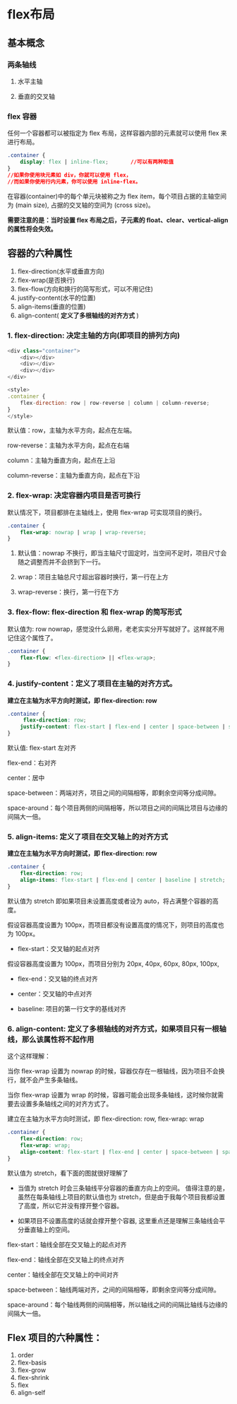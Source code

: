 # flex布局

## 基本概念

### 两条轴线

1. 水平主轴

2.  垂直的交叉轴 

### flex 容器

 任何一个容器都可以被指定为 flex 布局，这样容器内部的元素就可以使用 flex 来进行布局。 

```css
.container {
    display: flex | inline-flex;       //可以有两种取值
}
//如果你使用块元素如 div，你就可以使用 flex，
//而如果你使用行内元素，你可以使用 inline-flex。
```

在容器(container)中的每个单元块被称之为 flex item，每个项目占据的主轴空间为 (main size), 占据的交叉轴的空间为 (cross size)。 

**需要注意的是：当时设置 flex 布局之后，子元素的 float、clear、vertical-align 的属性将会失效。** 

## 容器的六种属性

1. flex-direction(水平或垂直方向)
2. flex-wrap(是否换行)
3. flex-flow(方向和换行的简写形式，可以不用记住)
4. justify-content(水平的位置)
5. align-items(垂直的位置)
6. align-content( **定义了多根轴线的对齐方式** )

### 1. **flex-direction: 决定主轴的方向(即项目的排列方向)** 

```js
<div class="container">
    <div></div>
	<div></div>
	<div></div>
</div>

<style>
.container {
    flex-direction: row | row-reverse | column | column-reverse;
}
</style>
```

 默认值：row，主轴为水平方向，起点在左端。 

 row-reverse：主轴为水平方向，起点在右端 

 column：主轴为垂直方向，起点在上沿 

 column-reverse：主轴为垂直方向，起点在下沿 



###  **2. flex-wrap: 决定容器内项目是否可换行** 

 默认情况下，项目都排在主轴线上，使用 flex-wrap 可实现项目的换行。 

```css
.container {
    flex-wrap: nowrap | wrap | wrap-reverse;
}
```

1. 默认值：nowrap 不换行，即当主轴尺寸固定时，当空间不足时，项目尺寸会随之调整而并不会挤到下一行。 

2. wrap：项目主轴总尺寸超出容器时换行，第一行在上方 
3.  wrap-reverse：换行，第一行在下方 



###  **3. flex-flow: flex-direction 和 flex-wrap 的简写形式** 

 默认值为: row nowrap，感觉没什么卵用，老老实实分开写就好了。这样就不用记住这个属性了。 

```css
.container {
    flex-flow: <flex-direction> || <flex-wrap>;
}
```



###  **4. justify-content：定义了项目在主轴的对齐方式。** 

 **建立在主轴为水平方向时测试，即 flex-direction: row** 

```css
.container {
     flex-direction: row;
    justify-content: flex-start | flex-end | center | space-between | space-around;
}
```

 默认值: flex-start 左对齐 

 flex-end：右对齐 

 center：居中 

 space-between：两端对齐，项目之间的间隔相等，即剩余空间等分成间隙。 

space-around：每个项目两侧的间隔相等，所以项目之间的间隔比项目与边缘的间隔大一倍。

### **5. align-items: 定义了项目在交叉轴上的对齐方式**

**建立在主轴为水平方向时测试，即 flex-direction: row**

```css
.container {
    flex-direction: row;
    align-items: flex-start | flex-end | center | baseline | stretch;
}
```

 默认值为 stretch 即如果项目未设置高度或者设为 auto，将占满整个容器的高度。  

假设容器高度设置为 100px，而项目都没有设置高度的情况下，则项目的高度也为 100px。 

- flex-start：交叉轴的起点对齐  

假设容器高度设置为 100px，而项目分别为 20px, 40px, 60px, 80px, 100px, 

-  flex-end：交叉轴的终点对齐 
-  center：交叉轴的中点对齐 

-  baseline: 项目的第一行文字的基线对齐 



### **6. align-content: 定义了多根轴线的对齐方式，如果项目只有一根轴线，那么该属性将不起作用**

这个这样理解：

当你 flex-wrap 设置为 nowrap 的时候，容器仅存在一根轴线，因为项目不会换行，就不会产生多条轴线。

当你 flex-wrap 设置为 wrap 的时候，容器可能会出现多条轴线，这时候你就需要去设置多条轴线之间的对齐方式了。

建立在主轴为水平方向时测试，即 flex-direction: row, flex-wrap: wrap

```css
.container {
    flex-direction: row;
    flex-wrap: wrap;
    align-content: flex-start | flex-end | center | space-between | space-around | stretch;
}
```

默认值为 stretch，看下面的图就很好理解了

- 当值为 stretch 时会三条轴线平分容器的垂直方向上的空间。  值得注意的是，虽然在每条轴线上项目的默认值也为 stretch，但是由于我每个项目我都设置了高度，所以它并没有撑开整个容器。 

- 如果项目不设置高度的话就会撑开整个容器, 这里重点还是理解三条轴线会平分垂直轴上的空间。 

 flex-start：轴线全部在交叉轴上的起点对齐 

 flex-end：轴线全部在交叉轴上的终点对齐 

 center：轴线全部在交叉轴上的中间对齐 

 space-between：轴线两端对齐，之间的间隔相等，即剩余空间等分成间隙。 

space-around：每个轴线两侧的间隔相等，所以轴线之间的间隔比轴线与边缘的间隔大一倍。



## Flex 项目的六种属性：

1. order
2. flex-basis
3. flex-grow
4. flex-shrink
5. flex
6. align-self